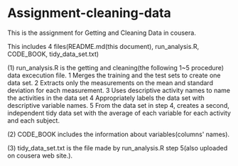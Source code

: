 # Assignment-cleaning-data

This is the assignment for Getting and Cleaning Data in cousera.

This includes 4 files(README.md(this document), run_analysis.R, CODE_BOOK, tidy_data_set.txt)

(1) run_analysis.R is the getting and cleaning(the following 1~5 procedure) data excecution file.
  1 Merges the training and the test sets to create one data set.
  2 Extracts only the measurements on the mean and standard deviation for each measurement.
  3 Uses descriptive activity names to name the activities in the data set
  4 Appropriately labels the data set with descriptive variable names.
  5 From the data set in step 4, creates a second, independent tidy data set with the average of each variable for each activity and each subject.
  
(2) CODE_BOOK includes the information about variables(columns' names).

(3) tidy_data_set.txt is the file made by run_analysis.R step 5(also uploaded on cousera web site.).
